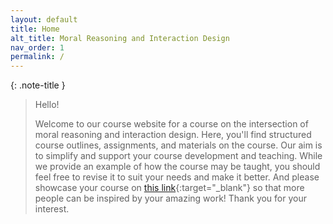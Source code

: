 ```yaml
---
layout: default
title: Home
alt_title: Moral Reasoning and Interaction Design
nav_order: 1
permalink: /
---
```


{: .note-title }
> Hello!
>
> Welcome to our course website for a course on the intersection of moral reasoning and interaction design. Here, you'll find structured course outlines, assignments, and materials on the course. Our aim is to simplify and support your course development and teaching. While we provide an example of how the course may be taught, you should feel free to revise it to suit your needs and make it better. And please showcase your course on [this link](https://github.com/uelab/uelab.github.io/discussions/categories/show-and-tell){:target="_blank"} so that more people can be inspired by your amazing work! Thank you for your interest.
